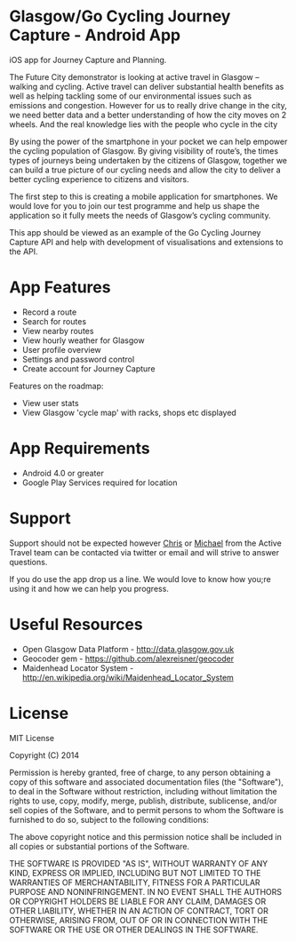 Glasgow/Go Cycling Journey Capture - Android App
=================================================

iOS app for Journey Capture and Planning. 

The Future City demonstrator is looking at active travel in Glasgow – walking and cycling. Active travel can deliver substantial health benefits as well as helping tackling some of our environmental issues such as emissions and congestion.  However for us to really drive change in the city, we need better data and a better understanding of how the city moves on 2 wheels. And the real knowledge lies with the people who cycle in the city

By using the power of the smartphone in your pocket we can help empower the cycling population of Glasgow. By giving visibility of route’s, the times  types of journeys being undertaken by the citizens of Glasgow, together we can build a true picture of our cycling needs and allow the city to deliver a better cycling experience to citizens and visitors.

The first step to this is creating a mobile application for smartphones. We would love for you to join our test programme and help us shape the application so it fully meets the needs of Glasgow’s cycling community.

This app should be viewed as an example of the Go Cycling Journey Capture API and help with development of visualisations and extensions to the API.

App Features
============
* Record a route
* Search for routes
* View nearby routes
* View hourly weather for Glasgow
* User profile overview
* Settings and password control
* Create account for Journey Capture

Features on the roadmap:
* View user stats
* View Glasgow 'cycle map' with racks, shops etc displayed

App Requirements
================

* Android 4.0 or greater
* Google Play Services required for location

Support
========
Support should not be expected however <a href="http://twitter.com/chrisasaur">Chris</a> or <a href="http://twitter.com/_MDHayes">Michael</a> from the Active Travel team can be contacted via twitter or email and will strive to answer questions.

If you do use the app drop us a line. We would love to know how you;re using it and how we can help you progress.

Useful Resources
================

* Open Glasgow Data Platform - http://data.glasgow.gov.uk
* Geocoder gem - https://github.com/alexreisner/geocoder
* Maidenhead Locator System - http://en.wikipedia.org/wiki/Maidenhead_Locator_System

License
========
MIT License

Copyright (C) 2014 <copyright Depth Hub>

Permission is hereby granted, free of charge, to any person obtaining a copy of this software and associated documentation files (the "Software"), to deal in the Software without restriction, including without limitation the rights to use, copy, modify, merge, publish, distribute, sublicense, and/or sell copies of the Software, and to permit persons to whom the Software is furnished to do so, subject to the following conditions:

The above copyright notice and this permission notice shall be included in all copies or substantial portions of the Software.

THE SOFTWARE IS PROVIDED "AS IS", WITHOUT WARRANTY OF ANY KIND, EXPRESS OR IMPLIED, INCLUDING BUT NOT LIMITED TO THE WARRANTIES OF MERCHANTABILITY, FITNESS FOR A PARTICULAR PURPOSE AND NONINFRINGEMENT. IN NO EVENT SHALL THE AUTHORS OR COPYRIGHT HOLDERS BE LIABLE FOR ANY CLAIM, DAMAGES OR OTHER LIABILITY, WHETHER IN AN ACTION OF CONTRACT, TORT OR OTHERWISE, ARISING FROM, OUT OF OR IN CONNECTION WITH THE SOFTWARE OR THE USE OR OTHER DEALINGS IN THE SOFTWARE.
